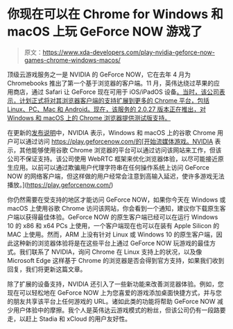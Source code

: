 # 你现在可以在 Chrome for Windows 和 macOS 上玩 GeForce NOW 游戏了

> 原文：<https://www.xda-developers.com/play-nvidia-geforce-now-games-chrome-windows-macos/>

顶级云游戏服务之一是 NVIDIA 的 GeForce NOW，它在去年 4 月为 Chromebooks 推出了第一个基于浏览器的客户端。11 月，英伟达绕过苹果的应用商店，通过 Safari 让 GeForce 现在可用于 iOS/iPadOS 设备[。当时，该公司表示，计划正式将对其浏览器客户端的支持扩展到更多的 Chrome 平台，包括 Linux、PC、Mac 和 Android。现在，该服务的 2.0.27 版本正在推出，对 Windows 和 macOS 上的 Chrome 浏览器提供测试版支持。](https://www.xda-developers.com/nvidia-geforce-now-ios-safari-browser-bypasses-apple-app-store/)

在更新的[发布说明](https://www.nvidia.com/pt-br/geforce/release-notes/GFN/2_0_27/Rich/gfn-v2_0_27-rich-release-highlights/)中，NVIDIA 表示，Windows 和 macOS 上的谷歌 Chrome 用户可以通过访问 https://play.geforcenow.com/的[开始流媒体游戏。NVIDIA 表示，其他能够使用谷歌 Chrome 浏览器的平台可以通过访问该网站来工作，但该公司不保证支持。该公司使用 WebRTC 框架来优化浏览器体验，以尽可能接近原生应用。以前可以通过欺骗用户代理字符串在任何操作系统上访问 GeForce NOW 的网络客户端，但这样做的用户经常会注意到高输入延迟，使许多游戏无法播放。](https://play.geforcenow.com/)

你仍然需要在受支持的地区才能访问 GeForce NOW，如果你今天在 Windows 或 macOS 上使用谷歌 Chrome 访问该网站，你会看到一个通知，建议你下载原生客户端以获得最佳体验。GeForce NOW 的原生客户端已经可以在运行 Windows 10 的 x86 和 x64 PCs 上使用，一个客户端现在也可以在装有 Apple Silicon 的 MAC 上使用。然而，ARM 上没有针对 Linux 或 Windows 10 的原生客户端，因此这种新的浏览器体验将是在这些平台上通过 GeForce NOW 玩游戏的最佳方式。我们联系了 NVIDIA，询问 Chrome 在 Linux 支持上的状况，以及像 Microsoft Edge 这样基于 Chrome 的浏览器是否会得到官方支持，如果我们收到回复，我们将更新这篇文章。

除了扩展的设备支持，NVIDIA 还引入了一些新功能来改善浏览器体验。例如，您现在可以轻松地在 GeForce NOW 上为您喜爱的游戏添加桌面快捷方式，并与您的朋友共享该平台上任何游戏的 URL。诸如此类的功能将帮助 GeForce NOW 减少用户体验中的摩擦。我个人是英伟达云游戏模式的粉丝，但该公司仍有一段路要走，以赶上 Stadia 和 xCloud 的用户友好性。
